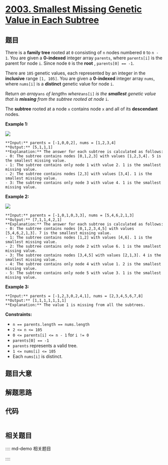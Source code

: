 # [2003. Smallest Missing Genetic Value in Each Subtree](https://leetcode.com/problems/smallest-missing-genetic-value-in-each-subtree)

## 题目

There is a **family tree** rooted at `0` consisting of `n` nodes numbered `0`
to `n - 1`. You are given a **0-indexed** integer array `parents`, where
`parents[i]` is the parent for node `i`. Since node `0` is the **root** ,
`parents[0] == -1`.

There are `105` genetic values, each represented by an integer in the
**inclusive** range `[1, 105]`. You are given a **0-indexed** integer array
`nums`, where `nums[i]` is a **distinct** genetic value for node `i`.

Return _an array_`ans` _of length_`n` _where_`ans[i]` _is_ _the **smallest**
genetic value that is **missing** from the subtree rooted at node_ `i`.

The **subtree** rooted at a node `x` contains node `x` and all of its
**descendant** nodes.



**Example 1:**

![](https://assets.leetcode.com/uploads/2021/08/23/case-1.png)

    
    
    **Input:** parents = [-1,0,0,2], nums = [1,2,3,4]
    **Output:** [5,1,1,1]
    **Explanation:** The answer for each subtree is calculated as follows:
    - 0: The subtree contains nodes [0,1,2,3] with values [1,2,3,4]. 5 is the smallest missing value.
    - 1: The subtree contains only node 1 with value 2. 1 is the smallest missing value.
    - 2: The subtree contains nodes [2,3] with values [3,4]. 1 is the smallest missing value.
    - 3: The subtree contains only node 3 with value 4. 1 is the smallest missing value.
    

**Example 2:**

![](https://assets.leetcode.com/uploads/2021/08/23/case-2.png)

    
    
    **Input:** parents = [-1,0,1,0,3,3], nums = [5,4,6,2,1,3]
    **Output:** [7,1,1,4,2,1]
    **Explanation:** The answer for each subtree is calculated as follows:
    - 0: The subtree contains nodes [0,1,2,3,4,5] with values [5,4,6,2,1,3]. 7 is the smallest missing value.
    - 1: The subtree contains nodes [1,2] with values [4,6]. 1 is the smallest missing value.
    - 2: The subtree contains only node 2 with value 6. 1 is the smallest missing value.
    - 3: The subtree contains nodes [3,4,5] with values [2,1,3]. 4 is the smallest missing value.
    - 4: The subtree contains only node 4 with value 1. 2 is the smallest missing value.
    - 5: The subtree contains only node 5 with value 3. 1 is the smallest missing value.
    

**Example 3:**

    
    
    **Input:** parents = [-1,2,3,0,2,4,1], nums = [2,3,4,5,6,7,8]
    **Output:** [1,1,1,1,1,1,1]
    **Explanation:** The value 1 is missing from all the subtrees.
    



**Constraints:**

  * `n == parents.length == nums.length`
  * `2 <= n <= 105`
  * `0 <= parents[i] <= n - 1` for `i != 0`
  * `parents[0] == -1`
  * `parents` represents a valid tree.
  * `1 <= nums[i] <= 105`
  * Each `nums[i]` is distinct.


## 题目大意

## 解题思路

## 代码

```javascript

```

## 相关题目

:::: md-demo 相关题目

::::
